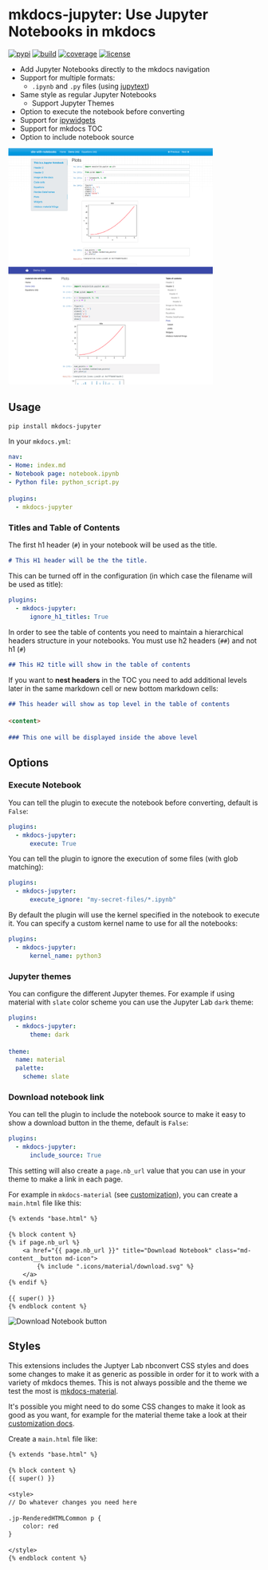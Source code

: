 # mkdocs-jupyter: Use Jupyter Notebooks in mkdocs

[![pypi](https://badge.fury.io/py/mkdocs-jupyter.svg)](https://pypi.org/project/mkdocs-jupyter/)
[![build](https://github.com/danielfrg/mkdocs-jupyter/workflows/test/badge.svg)](https://github.com/danielfrg/mkdocs-jupyter/actions/workflows/test.yml)
[![coverage](https://codecov.io/gh/danielfrg/mkdocs-jupyter/branch/main/graph/badge.svg)](https://codecov.io/gh/danielfrg/mkdocs-jupyter?branch=main)
[![license](https://img.shields.io/:license-Apache%202-blue.svg)](https://github.com/danielfrg/mkdocs-jupyter/blob/master/LICENSE.txt)

- Add Jupyter Notebooks directly to the mkdocs navigation
- Support for multiple formats:
  - `.ipynb` and `.py` files (using [jupytext](https://github.com/mwouts/jupytext))
- Same style as regular Jupyter Notebooks
  - Support Jupyter Themes
- Option to execute the notebook before converting
- Support for [ipywidgets](https://github.com/jupyter-widgets/ipywidgets)
- Support for mkdocs TOC
- Option to include notebook source

<a href="https://raw.githubusercontent.com/danielfrg/mkdocs-jupyter/master/docs/mkdocs-theme.png"><img src="https://raw.githubusercontent.com/danielfrg/mkdocs-jupyter/master/docs/mkdocs-theme.png" alt="mkdocs-jupyter default theme"  width="410"></a>
<a href="https://raw.githubusercontent.com/danielfrg/mkdocs-jupyter/master/docs/material-theme.png"><img src="https://raw.githubusercontent.com/danielfrg/mkdocs-jupyter/master/docs/material-theme.png" alt="mkdocs-jupyter material theme"  width="410"></a>

## Usage

```shell
pip install mkdocs-jupyter
```

In your `mkdocs.yml`:

```yaml
nav:
- Home: index.md
- Notebook page: notebook.ipynb
- Python file: python_script.py

plugins:
  - mkdocs-jupyter
```

### Titles and Table of Contents

The first h1 header (`#`) in your notebook will be used as the title.

```md
# This H1 header will be the the title.
```

This can be turned off in the configuration (in which case the filename will be used as title):

```yaml
plugins:
  - mkdocs-jupyter:
      ignore_h1_titles: True
```

In order to see the table of contents you need to maintain a hierarchical headers structure in your notebooks.
You must use h2 headers (`##`) and not h1 (`#`)

```md
## This H2 title will show in the table of contents
```

If you want to **nest headers** in the TOC you need to add additional levels later
in the same markdown cell or new bottom markdown cells:

```md
## This header will show as top level in the table of contents

<content>

### This one will be displayed inside the above level
```

## Options

### Execute Notebook

You can tell the plugin to execute the notebook before converting, default is `False`:

```yaml
plugins:
  - mkdocs-jupyter:
      execute: True
```

You can tell the plugin to ignore the execution of some files (with glob matching):

```yaml
plugins:
  - mkdocs-jupyter:
      execute_ignore: "my-secret-files/*.ipynb"
```

By default the plugin will use the kernel specified in the notebook to execute it.
You can specify a custom kernel name to use for all the notebooks:

```yaml
plugins:
  - mkdocs-jupyter:
      kernel_name: python3
```

### Jupyter themes

You can configure the different Jupyter themes.
For example if using material with `slate` color scheme you can use the Jupyter Lab `dark` theme:

```yml
plugins:
  - mkdocs-jupyter:
      theme: dark

theme:
  name: material
  palette:
    scheme: slate
```

### Download notebook link

You can tell the plugin to include the notebook source to make it easy to show
a download button in the theme, default is `False`:

```yml
plugins:
  - mkdocs-jupyter:
      include_source: True
```

This setting will also create a `page.nb_url` value that you can use in your theme
to make a link in each page.

For example in `mkdocs-material`
(see [customization](https://squidfunk.github.io/mkdocs-material/customization/#overriding-template-blocks)),
you can create a `main.html` file like this:

```
{% extends "base.html" %}

{% block content %}
{% if page.nb_url %}
    <a href="{{ page.nb_url }}" title="Download Notebook" class="md-content__button md-icon">
        {% include ".icons/material/download.svg" %}
    </a>
{% endif %}

{{ super() }}
{% endblock content %}
```

![Download Notebook button](https://raw.githubusercontent.com/danielfrg/mkdocs-jupyter/master/docs/download-button.png)

## Styles

This extensions includes the Juptyer Lab nbconvert CSS styles and does some changes
to make it as generic as possible in order for it to work with a variety of mkdocs themes.
This is not always possible and the theme we test the most is [mkdocs-material](https://squidfunk.github.io/mkdocs-material).

It's possible you might need to do some CSS changes to make it look as good as you
want, for example for the material theme take a look at their [customization docs](https://squidfunk.github.io/mkdocs-material/customization/#overriding-template-blocks).

Create a `main.html` file like:

```
{% extends "base.html" %}

{% block content %}
{{ super() }}

<style>
// Do whatever changes you need here

.jp-RenderedHTMLCommon p {
    color: red
}

</style>
{% endblock content %}
```

